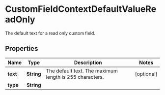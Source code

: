 

# CustomFieldContextDefaultValueReadOnly

The default text for a read only custom field.

## Properties

| Name | Type | Description | Notes |
|------------ | ------------- | ------------- | -------------|
|**text** | **String** | The default text. The maximum length is 255 characters. |  [optional] |
|**type** | **String** |  |  |



